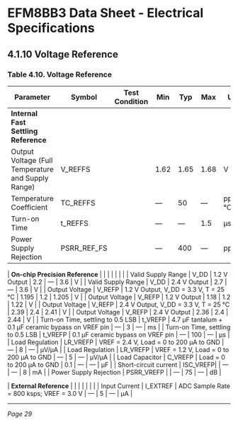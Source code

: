 # EFM8BB3 Data Sheet - Electrical Specifications

## 4.1.10 Voltage Reference

### Table 4.10. Voltage Reference

| Parameter                     | Symbol   | Test Condition                                   | Min   | Typ   | Max   | Unit    |
|-------------------------------|----------|-------------------------------------------------|-------|-------|-------|---------|
| **Internal Fast Settling Reference** |          |                                                 |       |       |       |         |
| Output Voltage (Full Temperature and Supply Range) | V_REFFS  |                                                 | 1.62  | 1.65  | 1.68  | V       |
| Temperature Coefficient        | TC_REFFS |                                                 | —     | 50    | —     | ppm/°C  |
| Turn-on Time                  | t_REFFS  |                                                 | —     | —     | 1.5   | µs      |
| Power Supply Rejection        | PSRR_REF_FS |                                               | —     | 400   | —     | ppm/V   |

| **On-chip Precision Reference** |          |                                                 |       |       |       |         |
| Valid Supply Range            | V_DD     | 1.2 V Output                                    | 2.2   | —     | 3.6   | V       |
| Valid Supply Range            | V_DD     | 2.4 V Output                                    | 2.7   | —     | 3.6   | V       |
| Output Voltage               | V_REFP   | 1.2 V Output, V_DD = 3.3 V, T = 25 °C           | 1.195 | 1.2   | 1.205 | V       |
| Output Voltage               | V_REFP   | 1.2 V Output                                    | 1.18  | 1.2   | 1.22  | V       |
| Output Voltage               | V_REFP   | 2.4 V Output, V_DD = 3.3 V, T = 25 °C           | 2.39  | 2.4   | 2.41  | V       |
| Output Voltage               | V_REFP   | 2.4 V Output                                    | 2.36  | 2.4   | 2.44  | V       |
| Turn-on Time, settling to 0.5 LSB | t_VREFP  | 4.7 µF tantalum + 0.1 µF ceramic bypass on VREF pin | —     | 3     | —     | ms      |
| Turn-on Time, settling to 0.5 LSB | t_VREFP  | 0.1 µF ceramic bypass on VREF pin               | —     | 100   | —     | µs      |
| Load Regulation             | LR_VREFP | VREF = 2.4 V, Load = 0 to 200 µA to GND         | —     | 8     | —     | µV/µA   |
| Load Regulation             | LR_VREFP | VREF = 1.2 V, Load = 0 to 200 µA to GND         | —     | 5     | —     | µV/µA   |
| Load Capacitor              | C_VREFP  | Load = 0 to 200 µA to GND                        | 0.1   | —     | —     | µF      |
| Short-circuit current       | ISC_VREFP|                                                 | —     | —     | 8     | mA      |
| Power Supply Rejection      | PSRR_VREFP |                                               | —     | 75    | —     | dB      |

| **External Reference**         |          |                                                 |       |       |       |         |
| Input Current               | I_EXTREF | ADC Sample Rate = 800 ksps; VREF = 3.0 V        | —     | 5     | —     | µA      |

---

*Page 29*